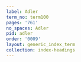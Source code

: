 ```yaml
---
label: Adler
term_no: term100
pages: '761'
no_spaces: Adler
pid: adler
order: '0009'
layout: generic_index_term
collection: index-headings
---
```

